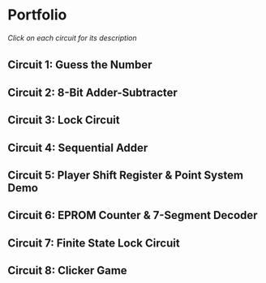 # Portfolio
###### Click on each circuit for its description
## Circuit 1: Guess the Number 
## Circuit 2: 8-Bit Adder-Subtracter
## Circuit 3: Lock Circuit
## Circuit 4: Sequential Adder
## Circuit 5: Player Shift Register & Point System Demo
## Circuit 6: EPROM Counter & 7-Segment Decoder
## Circuit 7: Finite State Lock Circuit
## Circuit 8: Clicker Game
